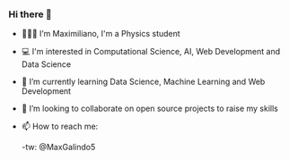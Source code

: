 ### Hi there 👋

- 👨🏽‍💻 I’m Maximiliano, I'm a Physics student
- 💻 I'm interested in Computational Science, AI, Web Development and Data Science
- 🌱 I’m currently learning Data Science, Machine Learning and Web Development 
- 🤝 I’m looking to collaborate on open source projects to raise my skills
- 📫 How to reach me:

     -tw: @MaxGalindo5

<!--
**MaxGalindo150/MaxGAlindo150** is a ✨ _special_ ✨ repository because its `README.md` (this file) appears on your GitHub profile.

Here are some ideas to get you started:

- 🔭 I’m Maximilaino, I'm a Physics student
- I'm interested in Computational Science, AI, Web Development and Data Science
- 🌱 I’m currently learning Data Science, Machine Learning and Web Development 
- 👯 I’m looking to collaborate on open source projects to raise my skills
- 📫 How to reach me:
  -tw: @MaxGalindo5
-->
